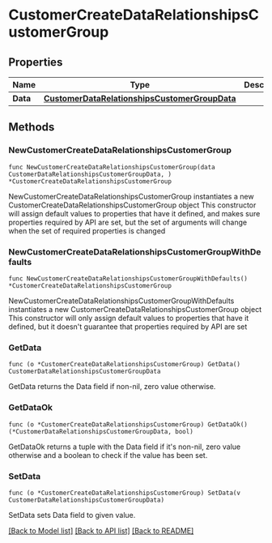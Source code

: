 # CustomerCreateDataRelationshipsCustomerGroup

## Properties

Name | Type | Description | Notes
------------ | ------------- | ------------- | -------------
**Data** | [**CustomerDataRelationshipsCustomerGroupData**](CustomerDataRelationshipsCustomerGroupData.md) |  | 

## Methods

### NewCustomerCreateDataRelationshipsCustomerGroup

`func NewCustomerCreateDataRelationshipsCustomerGroup(data CustomerDataRelationshipsCustomerGroupData, ) *CustomerCreateDataRelationshipsCustomerGroup`

NewCustomerCreateDataRelationshipsCustomerGroup instantiates a new CustomerCreateDataRelationshipsCustomerGroup object
This constructor will assign default values to properties that have it defined,
and makes sure properties required by API are set, but the set of arguments
will change when the set of required properties is changed

### NewCustomerCreateDataRelationshipsCustomerGroupWithDefaults

`func NewCustomerCreateDataRelationshipsCustomerGroupWithDefaults() *CustomerCreateDataRelationshipsCustomerGroup`

NewCustomerCreateDataRelationshipsCustomerGroupWithDefaults instantiates a new CustomerCreateDataRelationshipsCustomerGroup object
This constructor will only assign default values to properties that have it defined,
but it doesn't guarantee that properties required by API are set

### GetData

`func (o *CustomerCreateDataRelationshipsCustomerGroup) GetData() CustomerDataRelationshipsCustomerGroupData`

GetData returns the Data field if non-nil, zero value otherwise.

### GetDataOk

`func (o *CustomerCreateDataRelationshipsCustomerGroup) GetDataOk() (*CustomerDataRelationshipsCustomerGroupData, bool)`

GetDataOk returns a tuple with the Data field if it's non-nil, zero value otherwise
and a boolean to check if the value has been set.

### SetData

`func (o *CustomerCreateDataRelationshipsCustomerGroup) SetData(v CustomerDataRelationshipsCustomerGroupData)`

SetData sets Data field to given value.



[[Back to Model list]](../README.md#documentation-for-models) [[Back to API list]](../README.md#documentation-for-api-endpoints) [[Back to README]](../README.md)


